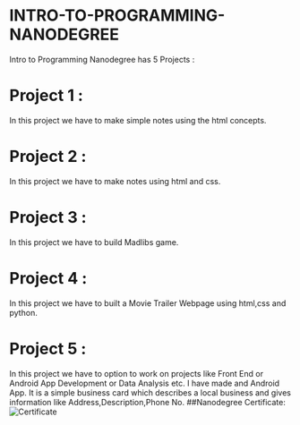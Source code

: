 # INTRO-TO-PROGRAMMING-NANODEGREE
Intro to Programming Nanodegree has 5 Projects : 
# Project 1 : 
In this project we have to make simple notes using the html concepts.
# Project 2 : 
In this project we have to make notes using html and css.
# Project 3 : 
In this project we have to build Madlibs game.
# Project 4 : 
In this project we have to built a Movie Trailer Webpage using html,css and python.
# Project 5 : 
In this project we have to option to work on projects like Front End or Android App Development or Data Analysis etc. I have made and Android App. It is a simple business card which describes a local business and gives information like Address,Description,Phone No.
##Nanodegree Certificate:
![Certificate](https://drive.google.com/file/d/1pEUZOtWL1o15v_uo-CcNWZZIMsKypzUb/view?usp=sharing)
